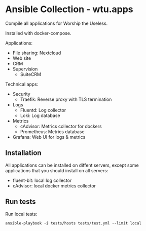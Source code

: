 # Ansible Collection - wtu.apps

Compile all applications for Worship the Useless.

Installed with docker-compose.

Applications:
* File sharing: Nextcloud
* Web site
* CRM
* Supervision
  * SuiteCRM

Technical apps:
* Security
  * Traefik: Reverse proxy with TLS termination
* Logs
  * Fluentd: Log collector
  * Loki: Log database
* Metrics
  * cAdvisor: Metrics collector for dockers
  * Prometheus: Metrics database
* Grafana: Web UI for logs & metrics

## Installation

All applications can be installed on diffent servers, except some applications that you should install on all servers:
* fluent-bit: local log collector
* cAdvisor: local docker metrics collector

## Run tests

Run local tests:

```
ansible-playbook -i tests/hosts tests/test.yml --limit local
```
